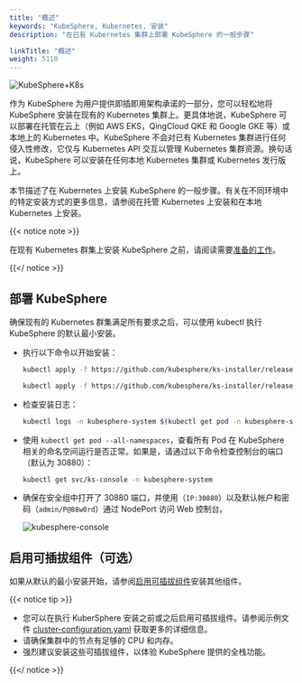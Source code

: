 ```yaml
---
title: "概述"
keywords: "KubeSphere, Kubernetes, 安装"
description: "在已有 Kubernetes 集群上部署 KubeSphere 的一般步骤"

linkTitle: "概述"
weight: 5110
---
```


![KubeSphere+K8s](https://pek3b.qingstor.com/kubesphere-docs/png/20191123144507.png)

作为 KubeSphere 为用户提供即插即用架构承诺的一部分，您可以轻松地将 KubeSphere 安装在现有的 Kubernetes 集群上。更具体地说，KubeSphere 可以部署在托管在云上（例如 AWS EKS，QingCloud QKE 和 Google GKE 等）或本地上的 Kubernetes 中。KubeSphere 不会对已有 Kubernetes 集群进行任何侵入性修改，它仅与 Kubernetes API 交互以管理 Kubernetes 集群资源。换句话说，KubeSphere 可以安装在任何本地 Kubernetes 集群或 Kubernetes 发行版上。

本节描述了在 Kubernetes 上安装 KubeSphere 的一般步骤。有关在不同环境中的特定安装方式的更多信息，请参阅在托管 Kubernetes 上安装和在本地 Kubernetes 上安装。

{{< notice note >}}

在现有 Kubernetes 群集上安装 KubeSphere 之前，请阅读需要[准备的工作](../prerequisites/)。

{{</ notice >}}

## 部署 KubeSphere

确保现有的 Kubernetes 群集满足所有要求之后，可以使用 kubectl 执行 KubeSphere 的默认最小安装。

- 执行以下命令以开始安装：

    ```bash
    kubectl apply -f https://github.com/kubesphere/ks-installer/releases/download/v3.0.0/kubesphere-installer.yaml

    kubectl apply -f https://github.com/kubesphere/ks-installer/releases/download/v3.0.0/cluster-configuration.yaml
    ```

- 检查安装日志：

    ```bash
    kubectl logs -n kubesphere-system $(kubectl get pod -n kubesphere-system -l app=ks-install -o jsonpath='{.items[0].metadata.name}') -f
    ```

- 使用 `kubectl get pod --all-namespaces`，查看所有 Pod 在 KubeSphere 相关的命名空间运行是否正常。如果是，请通过以下命令检查控制台的端口（默认为 30880）：

    ```bash
    kubectl get svc/ks-console -n kubesphere-system
    ```

- 确保在安全组中打开了 30880 端口，并使用（`IP:30880`）以及默认帐户和密码（`admin/P@88w0rd`）通过 NodePort 访问 Web 控制台。

    ![kubesphere-console](/images/docs/zh-cn/installing-on-kubernetes/introduction/login.png)

## 启用可插拔组件（可选）

如果从默认的最小安装开始，请参阅[启用可插拔组件](../../../pluggable-components/)安装其他组件。

{{< notice tip >}}

- 您可以在执行 KuberSphere 安装之前或之后启用可插拔组件。请参阅示例文件 [cluster-configuration.yaml](https://github.com/kubesphere/ks-installer/blob/master/deploy/cluster-configuration.yaml) 获取更多的详细信息。
- 请确保集群中的节点有足够的 CPU 和内存。
- 强烈建议安装这些可插拔组件，以体验 KubeSphere 提供的全栈功能。

{{</ notice >}}
